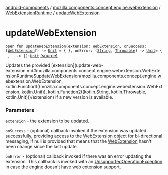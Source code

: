 [android-components](../../index.md) / [mozilla.components.concept.engine.webextension](../index.md) / [WebExtensionRuntime](index.md) / [updateWebExtension](./update-web-extension.md)

# updateWebExtension

`open fun updateWebExtension(extension: `[`WebExtension`](../-web-extension/index.md)`, onSuccess: (`[`WebExtension`](../-web-extension/index.md)`?) -> `[`Unit`](https://kotlinlang.org/api/latest/jvm/stdlib/kotlin/-unit/index.html)` = { }, onError: (`[`String`](https://kotlinlang.org/api/latest/jvm/stdlib/kotlin/-string/index.html)`, `[`Throwable`](https://kotlinlang.org/api/latest/jvm/stdlib/kotlin/-throwable/index.html)`) -> `[`Unit`](https://kotlinlang.org/api/latest/jvm/stdlib/kotlin/-unit/index.html)` = { _, _ -> }): `[`Unit`](https://kotlinlang.org/api/latest/jvm/stdlib/kotlin/-unit/index.html) [(source)](https://github.com/mozilla-mobile/android-components/blob/master/components/concept/engine/src/main/java/mozilla/components/concept/engine/webextension/WebExtensionRuntime.kt#L57)

Updates the provided [extension](update-web-extension.md#mozilla.components.concept.engine.webextension.WebExtensionRuntime$updateWebExtension(mozilla.components.concept.engine.webextension.WebExtension, kotlin.Function1((mozilla.components.concept.engine.webextension.WebExtension, kotlin.Unit)), kotlin.Function2((kotlin.String, kotlin.Throwable, kotlin.Unit)))/extension) if a new version is available.

### Parameters

`extension` - the extension to be updated.

`onSuccess` - (optional) callback invoked if the extension was updated successfully,
providing access to the [WebExtension](../-web-extension/index.md) object for bi-directional messaging, if null is provided
that means that the [WebExtension](../-web-extension/index.md) hasn't been change since the last update.

`onError` - (optional) callback invoked if there was an error updating the extension.
This callback is invoked with an [UnsupportedOperationException](https://developer.android.com/reference/java/lang/UnsupportedOperationException.html) in case the engine doesn't
have web extension support.